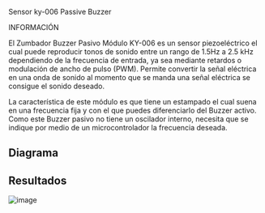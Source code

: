 Sensor ky-006 Passive Buzzer

INFORMACIÓN

El Zumbador Buzzer Pasivo Módulo KY-006 es un sensor piezoeléctrico el cual puede reproducir tonos de sonido entre un rango de 1.5Hz a 2.5 kHz dependiendo de la frecuencia de entrada, ya sea mediante retardos o modulación de ancho de pulso (PWM). Permite convertir la señal eléctrica en una onda de sonido al momento que se manda una señal eléctrica se consigue el sonido deseado.

La característica de este módulo es que tiene un estampado el cual suena en una frecuencia fija y con el que puedes diferenciarlo del Buzzer activo. Como este Buzzer pasivo no tiene un oscilador interno, necesita que se indique por medio de un microcontrolador la frecuencia deseada.

<h2>Diagrama </h2>

<h2> Resultados</h2>

![image](Buzzer%20passive.gif)
